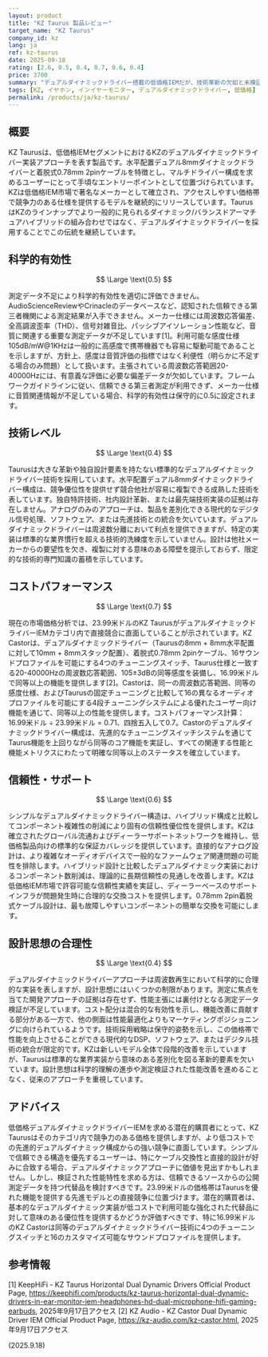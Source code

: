 ```yaml
---
layout: product
title: "KZ Taurus 製品レビュー"
target_name: "KZ Taurus"
company_id: kz
lang: ja
ref: kz-taurus
date: 2025-09-18
rating: [2.6, 0.5, 0.4, 0.7, 0.6, 0.4]
price: 3700
summary: "デュアルダイナミックドライバー搭載の低価格IEMだが、技術革新の欠如と未検証の性能主張により限定的な評価"
tags: [KZ, イヤホン, インイヤーモニター, デュアルダイナミックドライバー, 低価格]
permalink: /products/ja/kz-taurus/
---
```

## 概要

KZ Taurusは、低価格IEMセグメントにおけるKZのデュアルダイナミックドライバー実装アプローチを表す製品です。水平配置デュアル8mmダイナミックドライバーと着脱式0.78mm 2pinケーブルを特徴とし、マルチドライバー構成を求めるユーザーにとって手頃なエントリーポイントとして位置づけられています。KZは低価格IEM市場で著名なメーカーとして確立され、アクセスしやすい価格帯で競争力のある仕様を提供するモデルを継続的にリリースしています。TaurusはKZのラインナップでより一般的に見られるダイナミック/バランスドアーマチュアハイブリッドの組み合わせではなく、デュアルダイナミックドライバーを採用することでこの伝統を継続しています。

## 科学的有効性

$$ \Large \text{0.5} $$

測定データ不足により科学的有効性を適切に評価できません。AudioScienceReviewやCrinacleのデータベースなど、認知された信頼できる第三者機関による測定結果が入手できません。メーカー仕様には周波数応答偏差、全高調波歪率（THD）、信号対雑音比、パッシブアイソレーション性能など、音質に関連する重要な測定データが不足しています[1]。利用可能な感度仕様105dB/mW@1KHzは一般的に高感度で携帯機器でも容易に駆動可能であることを示しますが、方針上、感度は音質評価の指標ではなく利便性（明らかに不足する場合のみ問題）として扱います。主張されている周波数応答範囲20-40000Hzには、有意義な評価に必要な偏差データが欠如しています。フレームワークガイドラインに従い、信頼できる第三者測定が利用できず、メーカー仕様に音質関連情報が不足している場合、科学的有効性は保守的に0.5に設定されます。

## 技術レベル

$$ \Large \text{0.4} $$

Taurusは大きな革新や独自設計要素を持たない標準的なデュアルダイナミックドライバー技術を採用しています。水平配置デュアル8mmダイナミックドライバー構成は、競争優位性を提供せず競合他社が容易に複製できる成熟した技術を表しています。独自特許技術、社内設計革新、または最先端技術実装の証拠は存在しません。アナログのみのアプローチは、製品を差別化できる現代的なデジタル信号処理、ソフトウェア、または先進技術との統合を欠いています。デュアルダイナミックドライバーは周波数分離において利点を提供できますが、特定の実装は標準的な業界慣行を超える技術的洗練度を示していません。設計は他社メーカーからの要望性を欠き、複製に対する意味のある障壁を提示しておらず、限定的な技術的専門知識の蓄積を示しています。

## コストパフォーマンス

$$ \Large \text{0.7} $$

現在の市場価格分析では、23.99米ドルのKZ TaurusがデュアルダイナミックドライバーIEMカテゴリ内で直接競合に直面していることが示されています。KZ Castorは、デュアルダイナミックドライバー（Taurusの8mm + 8mm水平配置に対して10mm + 8mmスタック配置）、着脱式0.78mm 2pinケーブル、16サウンドプロファイルを可能にする4つのチューニングスイッチ、Taurus仕様と一致する20-40000Hzの周波数応答範囲、105±3dBの同等感度を装備し、16.99米ドルで同等以上の機能を提供します[2]。Castorは、同一の周波数応答範囲、同等の感度仕様、およびTaurusの固定チューニングと比較して16の異なるオーディオプロファイルを可能にする4段チューニングシステムによる優れたユーザー向け機能を通じて、同等以上の性能を提供します。コストパフォーマンス計算：16.99米ドル ÷ 23.99米ドル = 0.71、四捨五入して0.7。Castorのデュアルダイナミックドライバー構成は、先進的なチューニングスイッチシステムを通じてTaurus機能を上回りながら同等のコア機能を実証し、すべての関連する性能と機能メトリクスにわたって明確な同等以上のステータスを確立しています。

## 信頼性・サポート

$$ \Large \text{0.6} $$

シンプルなデュアルダイナミックドライバー構造は、ハイブリッド構成と比較してコンポーネント複雑性の削減により固有の信頼性優位性を提供します。KZは確立されたグローバル流通およびディーラーサポートネットワークを維持し、低価格製品向けの標準的な保証カバレッジを提供しています。直接的なアナログ設計は、より複雑なオーディオデバイスで一般的なファームウェア関連問題の可能性を排除します。ハイブリッド設計と比較したデュアルダイナミック実装におけるコンポーネント数削減は、理論的に長期信頼性の見通しを改善します。KZは低価格IEM市場で許容可能な信頼性実績を実証し、ディーラーベースのサポートインフラが問題発生時に合理的な交換コストを提供します。0.78mm 2pin着脱式ケーブル設計は、最も故障しやすいコンポーネントの簡単な交換を可能にします。

## 設計思想の合理性

$$ \Large \text{0.4} $$

デュアルダイナミックドライバーアプローチは周波数再生において科学的に合理的な実装を表しますが、設計思想にはいくつかの制限があります。測定に焦点を当てた開発アプローチの証拠は存在せず、性能主張には裏付けとなる測定データ検証が不足しています。コスト配分は混合的な有効性を示し、機能改善に貢献する部分がある一方で、他の側面は性能最適化よりもマーケティングポジショニングに向けられているようです。技術採用戦略は保守的姿勢を示し、この価格帯で性能を向上させることができる現代的なDSP、ソフトウェア、またはデジタル技術の統合が限定的です。KZは新しいモデル全体で段階的改善を示していますが、Taurusは標準的な業界実装から意味のある差別化を図る革新的要素を欠いています。設計思想は科学的理解の進歩や測定検証された性能改善を進めることなく、従来のアプローチを重視しています。

## アドバイス

低価格デュアルダイナミックドライバーIEMを求める潜在的購買者にとって、KZ Taurusはそのカテゴリ内で競争力のある価格を提供しますが、より低コストでの先進的デュアルダイナミック構成からの強い競争に直面しています。シンプルで信頼できる構造を優先するユーザーは、特にケーブル交換性と直接的設計が好みに合致する場合、デュアルダイナミックアプローチに価値を見出すかもしれません。しかし、検証された性能特性を求める方は、信頼できるソースからの公開測定データを持つ代替品を検討すべきです。23.99米ドルの価格帯はTaurusを優れた機能を提供する先進モデルとの直接競争に位置づけます。潜在的購買者は、基本的なデュアルダイナミック実装が低コストで利用可能な強化された代替品に対して意味のある優位性を提供するかどうか評価すべきです、特に16.99米ドルのKZ Castorは同等のデュアルダイナミックドライバー技術に4つのチューニングスイッチと16のカスタマイズ可能なサウンドプロファイルを提供します。

## 参考情報

[1] KeepHiFi - KZ Taurus Horizontal Dual Dynamic Drivers Official Product Page, https://keephifi.com/products/kz-taurus-horizontal-dual-dynamic-drivers-in-ear-monitor-iem-headphones-hd-dual-microphone-hifi-gaming-earbuds, 2025年9月17日アクセス
[2] KZ Audio - KZ Castor Dual Dynamic Driver IEM Official Product Page, https://kz-audio.com/kz-castor.html, 2025年9月17日アクセス

(2025.9.18)